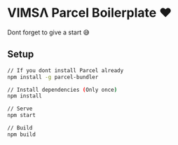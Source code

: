 # VIMSΛ Parcel Boilerplate ❤️

Dont forget to give a start 😅

## Setup

```bash
// If you dont install Parcel already
npm install -g parcel-bundler

// Install dependencies (Only once)
npm install

// Serve
npm start

// Build
npm build
```
